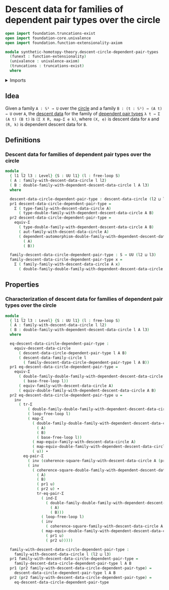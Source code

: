 # Descent data for families of dependent pair types over the circle

```agda
open import foundation.truncations-exist
open import foundation-core.univalence
open import foundation.function-extensionality-axiom

module synthetic-homotopy-theory.descent-circle-dependent-pair-types
  (funext : function-extensionality)
  (univalence : univalence-axiom)
  (truncations : truncations-exist)
  where
```

<details><summary>Imports</summary>

```agda
open import foundation.dependent-pair-types
open import foundation.equality-dependent-pair-types funext
open import foundation.functoriality-dependent-pair-types funext
open import foundation.identity-types funext
open import foundation.universe-levels

open import synthetic-homotopy-theory.dependent-descent-circle funext univalence truncations
open import synthetic-homotopy-theory.descent-circle funext univalence truncations
open import synthetic-homotopy-theory.free-loops funext univalence truncations
```

</details>

## Idea

Given a family `A : 𝕊¹ → U` over the
[circle](synthetic-homotopy-theory.circle.md) and a family
`B : (t : 𝕊¹) → (A t) → U` over `A`, the
[descent data](synthetic-homotopy-theory.descent-circle.md) for the family of
[dependent pair types](foundation.dependent-pair-types.md) `λ t → Σ (A t) (B t)`
is `(Σ X R, map-Σ e k)`, where `(X, e)` is descent data for `A` and `(R, k)` is
dependent descent data for `B`.

## Definitions

### Descent data for families of dependent pair types over the circle

```agda
module _
  { l1 l2 l3 : Level} {S : UU l1} (l : free-loop S)
  ( A : family-with-descent-data-circle l l2)
  ( B : double-family-with-dependent-descent-data-circle l A l3)
  where

  descent-data-circle-dependent-pair-type : descent-data-circle (l2 ⊔ l3)
  pr1 descent-data-circle-dependent-pair-type =
    Σ ( type-family-with-descent-data-circle A)
      ( type-double-family-with-dependent-descent-data-circle A B)
  pr2 descent-data-circle-dependent-pair-type =
    equiv-Σ
      ( type-double-family-with-dependent-descent-data-circle A B)
      ( aut-family-with-descent-data-circle A)
      ( dependent-automorphism-double-family-with-dependent-descent-data-circle
        ( A)
        ( B))

  family-descent-data-circle-dependent-pair-type : S → UU (l2 ⊔ l3)
  family-descent-data-circle-dependent-pair-type x =
    Σ ( family-family-with-descent-data-circle A x)
      ( double-family-double-family-with-dependent-descent-data-circle A B x)
```

## Properties

### Characterization of descent data for families of dependent pair types over the circle

```agda
module _
  { l1 l2 l3 : Level} {S : UU l1} (l : free-loop S)
  ( A : family-with-descent-data-circle l l2)
  ( B : double-family-with-dependent-descent-data-circle l A l3)
  where

  eq-descent-data-circle-dependent-pair-type :
    equiv-descent-data-circle
      ( descent-data-circle-dependent-pair-type l A B)
      ( descent-data-family-circle l
        ( family-descent-data-circle-dependent-pair-type l A B))
  pr1 eq-descent-data-circle-dependent-pair-type =
    equiv-Σ
      ( double-family-double-family-with-dependent-descent-data-circle A B
        ( base-free-loop l))
      ( equiv-family-with-descent-data-circle A)
      ( equiv-double-family-with-dependent-descent-data-circle A B)
  pr2 eq-descent-data-circle-dependent-pair-type u =
    inv
      ( tr-Σ
          ( double-family-double-family-with-dependent-descent-data-circle A B)
          ( loop-free-loop l)
          ( map-Σ
            ( double-family-double-family-with-dependent-descent-data-circle
              ( A)
              ( B)
              ( base-free-loop l))
            ( map-equiv-family-with-descent-data-circle A)
            ( map-equiv-double-family-with-dependent-descent-data-circle A B)
            ( u)) ∙
        eq-pair-Σ
          ( inv (coherence-square-family-with-descent-data-circle A (pr1 u)))
          ( inv
            ( coherence-square-double-family-with-dependent-descent-data-circle
              ( A)
              ( B)
              ( pr1 u)
              ( pr2 u) ∙
              tr-eq-pair-Σ
                ( ind-Σ
                  ( double-family-double-family-with-dependent-descent-data-circle
                    ( A)
                    ( B)))
                ( loop-free-loop l)
                ( inv
                  ( coherence-square-family-with-descent-data-circle A (pr1 u)))
                ( map-equiv-double-family-with-dependent-descent-data-circle A B
                  ( pr1 u)
                  ( pr2 u)))))

  family-with-descent-data-circle-dependent-pair-type :
    family-with-descent-data-circle l (l2 ⊔ l3)
  pr1 family-with-descent-data-circle-dependent-pair-type =
    family-descent-data-circle-dependent-pair-type l A B
  pr1 (pr2 family-with-descent-data-circle-dependent-pair-type) =
    descent-data-circle-dependent-pair-type l A B
  pr2 (pr2 family-with-descent-data-circle-dependent-pair-type) =
    eq-descent-data-circle-dependent-pair-type
```
